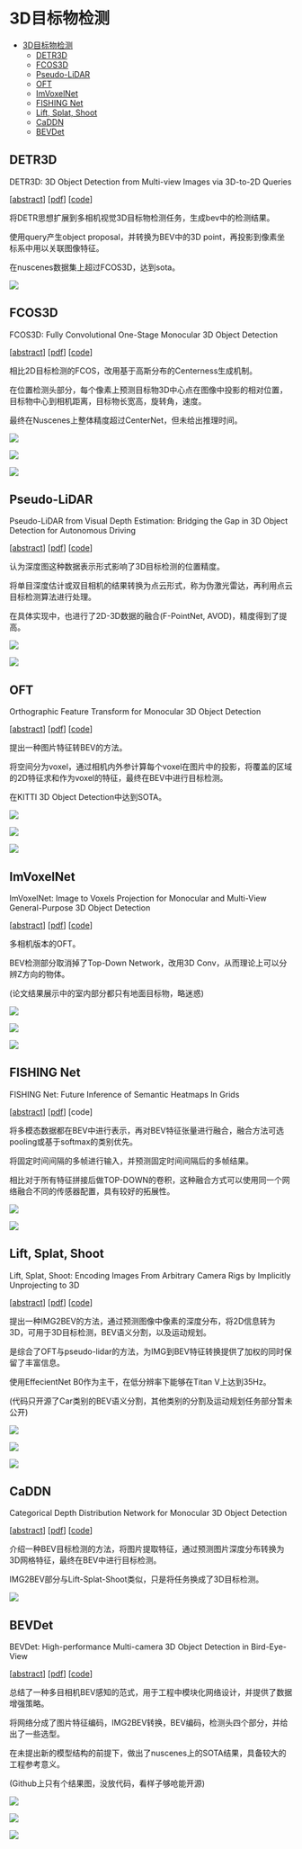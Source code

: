 <!--
 * @Date: 2022-01-09 11:17:34
 * @LastEditTime: 2022-01-31 10:17:33
 * @LastEditors: Li Xiang
 * @Description: 
 * @FilePath: \paper_notes\3d_object_detection.md
-->

# 3D目标物检测

- [3D目标物检测](#3d目标物检测)
  - [DETR3D](#detr3d)
  - [FCOS3D](#fcos3d)
  - [Pseudo-LiDAR](#pseudo-lidar)
  - [OFT](#oft)
  - [ImVoxelNet](#imvoxelnet)
  - [FISHING Net](#fishing-net)
  - [Lift, Splat, Shoot](#lift-splat-shoot)
  - [CaDDN](#caddn)
  - [BEVDet](#bevdet)

## DETR3D

DETR3D: 3D Object Detection from Multi-view Images via 3D-to-2D Queries

[[abstract](https://arxiv.org/abs/2110.06922)]
[[pdf](https://arxiv.org/pdf/2104.10956)]
[[code](https://github.com/WangYueFt/detr3d)]

将DETR思想扩展到多相机视觉3D目标物检测任务，生成bev中的检测结果。

使用query产生object proposal，并转换为BEV中的3D point，再投影到像素坐标系中用以关联图像特征。

在nuscenes数据集上超过FCOS3D，达到sota。

![](images/2022-01-09-12-45-38.png)

## FCOS3D

FCOS3D: Fully Convolutional One-Stage Monocular 3D Object Detection

[[abstract](https://arxiv.org/abs/2104.10956)]
[[pdf](https://arxiv.org/pdf/2104.10956)]
[[code](https://github.com/open-mmlab/mmdetection3d/blob/master/configs/fcos3d/README.md)]

相比2D目标检测的FCOS，改用基于高斯分布的Centerness生成机制。

在位置检测头部分，每个像素上预测目标物3D中心点在图像中投影的相对位置，目标物中心到相机距离，目标物长宽高，旋转角，速度。

最终在Nuscenes上整体精度超过CenterNet，但未给出推理时间。

![](images/2022-01-12-22-12-17.png)

![](images/2022-01-12-22-13-57.png)

![](images/2022-01-12-22-21-52.png)

## Pseudo-LiDAR

Pseudo-LiDAR from Visual Depth Estimation: Bridging the Gap in 3D Object Detection for Autonomous Driving

[[abstract](https://arxiv.org/abs/1812.07179)]
[[pdf](https://arxiv.org/pdf/1812.07179)]
[[code](https://github.com/mileyan/pseudo_lidar)]

认为深度图这种数据表示形式影响了3D目标检测的位置精度。

将单目深度估计或双目相机的结果转换为点云形式，称为伪激光雷达，再利用点云目标检测算法进行处理。

在具体实现中，也进行了2D-3D数据的融合(F-PointNet, AVOD)，精度得到了提高。

![](images/2022-01-15-21-18-25.png)

![](images/2022-01-15-21-17-43.png)

## OFT

Orthographic Feature Transform for Monocular 3D Object Detection

[[abstract](https://arxiv.org/abs/1811.08188)]
[[pdf](https://arxiv.org/pdf/1811.08188)]
[[code](https://github.com/tom-roddick/oft)]

提出一种图片特征转BEV的方法。

将空间分为voxel，通过相机内外参计算每个voxel在图片中的投影，将覆盖的区域的2D特征求和作为voxel的特征，最终在BEV中进行目标检测。

在KITTI 3D Object Detection中达到SOTA。

![](images/2022-01-15-21-23-15.png)

![](images/2022-01-15-21-19-58.png)

![](images/2022-01-15-21-25-54.png)

## ImVoxelNet
ImVoxelNet: Image to Voxels Projection for Monocular and Multi-View General-Purpose 3D Object Detection

[[abstract](https://arxiv.org/abs/2106.01178)]
[[pdf](https://arxiv.org/pdf/2106.01178)]
[[code](https://github.com/saic-vul/imvoxelnet)]

多相机版本的OFT。

BEV检测部分取消掉了Top-Down Network，改用3D Conv，从而理论上可以分辨Z方向的物体。

(论文结果展示中的室内部分都只有地面目标物，略迷惑)

![](images/2022-01-16-20-29-05.png)

![](images/2022-01-16-20-33-33.png)

![](images/2022-01-16-20-34-22.png)

## FISHING Net
FISHING Net: Future Inference of Semantic Heatmaps In Grids

[[abstract](https://arxiv.org/abs/2006.09917)]
[[pdf](https://arxiv.org/pdf/2006.09917)]
[code]

将多模态数据都在BEV中进行表示，再对BEV特征张量进行融合，融合方法可选pooling或基于softmax的类别优先。

将固定时间间隔的多帧进行输入，并预测固定时间间隔后的多帧结果。

相比对于所有特征拼接后做TOP-DOWN的卷积，这种融合方式可以使用同一个网络融合不同的传感器配置，具有较好的拓展性。

![](images/2022-01-17-21-50-21.png)

![](images/2022-01-17-21-56-23.png)

## Lift, Splat, Shoot

Lift, Splat, Shoot: Encoding Images From Arbitrary Camera Rigs by Implicitly Unprojecting to 3D

[[abstract](https://arxiv.org/abs/2008.05711)]
[[pdf](https://arxiv.org/pdf/2008.05711)]
[[code](https://github.com/nv-tlabs/lift-splat-shoot)]

提出一种IMG2BEV的方法，通过预测图像中像素的深度分布，将2D信息转为3D，可用于3D目标检测，BEV语义分割，以及运动规划。

是综合了OFT与pseudo-lidar的方法，为IMG到BEV特征转换提供了加权的同时保留了丰富信息。

使用EffecientNet B0作为主干，在低分辨率下能够在Titan V上达到35Hz。

(代码只开源了Car类别的BEV语义分割，其他类别的分割及运动规划任务部分暂未公开)

![](images/2022-01-19-21-11-23.png)

![](images/2022-01-19-21-16-30.png)

![](images/2022-01-19-21-16-00.png)

## CaDDN

Categorical Depth Distribution Network for Monocular 3D Object Detection

[[abstract](https://arxiv.org/abs/2103.01100)]
[[pdf](https://arxiv.org/pdf/2103.01100)]
[[code](https://github.com/TRAILab/CaDDN)]

介绍一种BEV目标检测的方法，将图片提取特征，通过预测图片深度分布转换为3D网格特征，最终在BEV中进行目标检测。

IMG2BEV部分与Lift-Splat-Shoot类似，只是将任务换成了3D目标检测。

![](images/2022-01-21-19-34-28.png)
## BEVDet

BEVDet: High-performance Multi-camera 3D Object Detection in Bird-Eye-View

[[abstract](https://arxiv.org/abs/2112.11790)]
[[pdf](https://arxiv.org/pdf/2112.11790)]
[[code](https://github.com/HuangJunJie2017/BEVDet)]

总结了一种多目相机BEV感知的范式，用于工程中模块化网络设计，并提供了数据增强策略。

将网络分成了图片特征编码，IMG2BEV转换，BEV编码，检测头四个部分，并给出了一些选型。

在未提出新的模型结构的前提下，做出了nuscenes上的SOTA结果，具备较大的工程参考意义。

(Github上只有个结果图，没放代码，看样子够呛能开源)

![](images/2022-01-18-21-51-44.png)

![](images/2022-01-18-21-53-06.png)

![](images/2022-01-18-21-54-24.png)